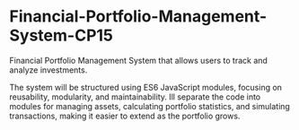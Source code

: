 # Financial-Portfolio-Management-System-CP15
Financial Portfolio Management System that allows users to track and analyze investments.

The system will be structured using ES6 JavaScript modules, focusing on reusability, modularity, and maintainability. Ill separate the code into modules for managing assets, calculating portfolio statistics, and simulating transactions, making it easier to extend as the portfolio grows.